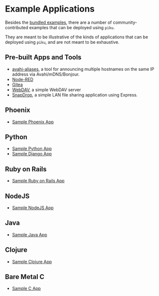 # Example Applications


Besides the [bundled examples](https://github.com/piku/piku/tree/master/examples), there are a number of community-contributed examples that can be deployed using `piku`.

They are meant to be illustrative of the kinds of applications that can be deployed using `piku`, and are not meant to be exhaustive.

## Pre-built Apps and Tools

* [avahi-aliases](https://github.com/piku/avahi-aliases), a tool for announcing multiple hostnames on the same IP address via Avahi/mDNS/Bonjour.
* [Node-RED](https://github.com/piku/deploy-node-red)
* [Gitea](https://github.com/piku/deploy-gitea)
* [WebDAV](https://github.com/piku/deploy-webdav), a simple WebDAV server
* [SnapDrop](https://github.com/piku/deploy-snapdrop), a simple LAN file sharing application using Express.

## Phoenix

* [Sample Phoenix App](https://github.com/piku/sample-phoenix-app)

## Python

* [Sample Python App](https://github.com/piku/sample-python-app)
* [Sample Django App](https://github.com/piku/sample-django-app)

## Ruby on Rails

* [Sample Ruby on Rails App](https://github.com/piku/sample-rails-app)

## NodeJS

* [Sample NodeJS App](https://github.com/piku/sample-nodejs-app)

## Java

* [Sample Java App](https://github.com/piku/sample-java-app)

## Clojure

* [Sample Clojure App](https://github.com/piku/sample-clojure-app)

## Bare Metal C

* [Sample C App](https://github.com/piku/sample-bare-metal-c)
